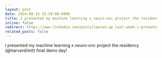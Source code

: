 ```yaml
---
layout: post
date: 2024-08-16 15:59:00-0400
title: I presented my machine learning x neuro-onc project the residency (@harvard/mit) final demo day!
inline: false
redirect: https://www.linkedin.com/posts/lauren-ap_last-week-i-presented-my-ml-tumor-visualization-activity-7232824745463832577-HypZ?utm_source=share&utm_medium=member_desktop
related_posts: false
---
```


I presented my machine learning x neuro-onc project the residency (@harvard/mit) final demo day!
